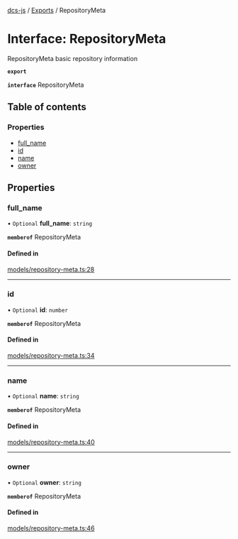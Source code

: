 [dcs-js](../README.md) / [Exports](../modules.md) / RepositoryMeta

# Interface: RepositoryMeta

RepositoryMeta basic repository information

**`export`**

**`interface`** RepositoryMeta

## Table of contents

### Properties

- [full\_name](RepositoryMeta.md#full_name)
- [id](RepositoryMeta.md#id)
- [name](RepositoryMeta.md#name)
- [owner](RepositoryMeta.md#owner)

## Properties

### <a id="full_name" name="full_name"></a> full\_name

• `Optional` **full\_name**: `string`

**`memberof`** RepositoryMeta

#### Defined in

[models/repository-meta.ts:28](https://github.com/unfoldingWord/dcs-js/blob/dd84989/models/repository-meta.ts#L28)

___

### <a id="id" name="id"></a> id

• `Optional` **id**: `number`

**`memberof`** RepositoryMeta

#### Defined in

[models/repository-meta.ts:34](https://github.com/unfoldingWord/dcs-js/blob/dd84989/models/repository-meta.ts#L34)

___

### <a id="name" name="name"></a> name

• `Optional` **name**: `string`

**`memberof`** RepositoryMeta

#### Defined in

[models/repository-meta.ts:40](https://github.com/unfoldingWord/dcs-js/blob/dd84989/models/repository-meta.ts#L40)

___

### <a id="owner" name="owner"></a> owner

• `Optional` **owner**: `string`

**`memberof`** RepositoryMeta

#### Defined in

[models/repository-meta.ts:46](https://github.com/unfoldingWord/dcs-js/blob/dd84989/models/repository-meta.ts#L46)
